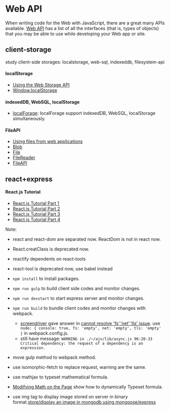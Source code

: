 
# Web API
When writing code for the Web with JavaScript, there are a great many APIs available. [Web API](https://developer.mozilla.org/en-US/docs/Web/API) has a list of all the interfaces (that is, types of objects) that you may be able to use while developing your Web app or site.

## client-storage
study client-side storages: localstorage, web-sql,  indexeddb, filesystem-api

#### localStorage
* [Using the Web Storage API](https://developer.mozilla.org/en-US/docs/Web/API/Web_Storage_API/Using_the_Web_Storage_API)
* [Window.localStorage](https://developer.mozilla.org/en/docs/Web/API/Window/localStorage)
#### indexedDB, WebSQL, localStorage
* [localForage](https://localforage.github.io/localForage/): localForage support indexedDB, WebSQL, localStorage simultaneously.

#### FileAPI
* [Using files from web applications](https://developer.mozilla.org/en-US/docs/Using_files_from_web_applications)
* [Blob](https://developer.mozilla.org/en-US/docs/Web/API/Blob)
* [File](https://developer.mozilla.org/en-US/docs/Web/API/File)
* [FileReader](https://developer.mozilla.org/en-US/docs/Web/API/FileReader)
* [FileAPI](https://w3c.github.io/FileAPI/)

## react+express
#### React.js Tutorial
* [React.js Tutorial Part 1](http://www.joshfinnie.com/blog/reactjs-tutorial-part-1/)
* [React.js Tutorial Part 2](http://www.joshfinnie.com/blog/reactjs-tutorial-part-2/)
* [React.js Tutorial Part 3](http://www.joshfinnie.com/blog/reactjs-tutorial-part-3/)
* [React.js Tutorial Part 4](http://www.joshfinnie.com/blog/reactjs-tutorial-part-4/)

Note: 
* react and react-dom are separated now. ReactDom is not in react now.
* React.creatClass is deprecated now.
* reactify dependents on react-tools
* react-tool is deprecated now, use babel instead

* `npm install` to install packages.
* `npm run gulp` to build client side codes and monitor changes.
* `npm run devstart` to start express server and monitor changes.
* `npm run build` to bundle client codes and monitor changes with webpack. 
    * [screendriver](https://github.com/screendriver) gave answer in [cannot resolve 'fs','net','tls' issue](https://github.com/request/request/issues/1529). use `  node: {
    console: true,
    fs: 'empty',
    net: 'empty',
    tls: 'empty'
  }` in webpack.config.js.
    * still have message: `WARNING in ./~/ajv/lib/async.js
96:20-33 Critical dependency: the request of a dependency is an expression.`
* move gulp method to webpack method.
* use isomorphic-fetch to replace request, warning are the same.

* use mathjax to typeset mathematical formula.
* [Modifying Math on the Page](http://docs.mathjax.org/en/latest/advanced/typeset.html#typeset-math) 
show how to dynamically Typeset formula.

* use img tag to display image stored on server in binary format.[store/display an image in mongodb using mongoose/express](https://gist.github.com/aheckmann/2408370)
